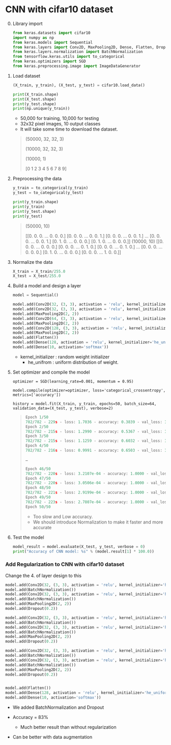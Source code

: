 # CNN with cifar10 dataset



0. Library import

   ```python
   from keras.datasets import cifar10
   import numpy as np
   from keras.models import Sequential
   from keras.layers import Conv2D, MaxPooling2D, Dense, Flatten, Dropout
   from keras.layers.normalization import BatchNormalization
   from tensorflow.keras.utils import to_categorical
   from keras.optimizers import SGD
   from keras.preprocessing.image import ImageDataGenerator
   ```



1. Load dataset

   ```python
   (X_train, y_train), (X_test, y_test) = cifar10.load_data()
   
   print(X_train.shape)
   print(X_test.shape)
   print(y_test.shape)
   print(np.unique(y_train))
   ```

   * 50,000 for training, 10,000 for testing
   * 32x32 pixel images, 10 output classes
   * It will take some time to download the dataset.

   > <Result>
   >
   > (50000, 32, 32, 3) 
   >
   > (10000, 32, 32, 3) 
   >
   > (10000, 1) 
   >
   > [0 1 2 3 4 5 6 7 8 9]



2. Preprocessing the data

   ```python
   y_train = to_categorical(y_train)
   y_test = to_categorical(y_test)
   
   print(y_train.shape)
   print(y_train)
   print(y_test.shape)
   print(y_test)
   ```

   ><Result>
   >
   >(50000, 10)
   >
   > [[0. 0. 0. ... 0. 0. 0.]
   >  [0. 0. 0. ... 0. 0. 1.]
   >  [0. 0. 0. ... 0. 0. 1.]
   > ... 
   > [0. 0. 0. ... 0. 0. 1.]
   > [0. 1. 0. ... 0. 0. 0.]
   > [0. 1. 0. ... 0. 0. 0.]]
   > (10000, 10)
   >[[0. 0. 0. ... 0. 0. 0.]
   > [0. 0. 0. ... 0. 1. 0.]
   > [0. 0. 0. ... 0. 1. 0.]
   > ... 
   >[0. 0. 0. ... 0. 0. 0.]
   >[0. 1. 0. ... 0. 0. 0.]
   >[0. 0. 0. ... 1. 0. 0.]]



3. Normalize the data

   ```python
   X_train = X_train/255.0
   X_test = X_test/255.0
   ```



4. Build a model and design a layer

   ```python
   model = Sequential()
   
   model.add(Conv2D(32, (3, 3), activation = 'relu', kernel_initializer='he_uniform', padding='same', input_shape = (32,32,3)))
   model.add(Conv2D(32, (3, 3), activation = 'relu', kernel_initializer='he_uniform', padding='same'))
   model.add(MaxPooling2D(2, 2))
   model.add(Conv2D(64, (3, 3), activation = 'relu', kernel_initializer='he_uniform', padding='same'))
   model.add(MaxPooling2D(2, 2))
   model.add(Conv2D(128, (3, 3), activation = 'relu', kernel_initializer='he_uniform', padding='same'))
   model.add(MaxPooling2D(2, 2))
   model.add(Flatten())
   model.add(Dense(128, activation = 'relu', kernel_initializer='he_uniform'))
   model.add(Dense(10, activation='softmax'))
   ```

   * kernel_initializer : random weight initializer
     * he_unifrom : uniform distribution of weight.



5. Set optimizer and compile the model

   ```
   optimizer = SGD(learning_rate=0.001, momentum = 0.95)
   
   model.compile(optimizer=optimizer, loss='categorical_crossentropy', metrics=['accuracy'])
   
   history = model.fit(X_train, y_train, epochs=50, batch_size=64, validation_data=(X_test, y_test), verbose=2)
   ```

   > <Result>
   >
   > ```python
   > Epoch 1/50
   > 782/782 - 229s - loss: 1.7036 - accuracy: 0.3839 - val_loss: 1.4237 - val_accuracy: 0.4863
   > Epoch 2/50
   > 782/782 - 215s - loss: 1.2990 - accuracy: 0.5367 - val_loss: 1.1774 - val_accuracy: 0.5831
   > Epoch 3/50
   > 782/782 - 215s - loss: 1.1259 - accuracy: 0.6032 - val_loss: 1.0882 - val_accuracy: 0.6157
   > Epoch 4/50
   > 782/782 - 216s - loss: 0.9991 - accuracy: 0.6503 - val_loss: 1.0321 - val_accuracy: 0.6403
   > 
   > …
   > 
   > Epoch 46/50
   > 782/782 - 220s - loss: 3.2107e-04 - accuracy: 1.0000 - val_loss: 2.4205 - val_accuracy: 0.7379
   > Epoch 47/50
   > 782/782 - 220s - loss: 3.0506e-04 - accuracy: 1.0000 - val_loss: 2.4324 - val_accuracy: 0.7360
   > Epoch 48/50
   > 782/782 - 221s - loss: 2.9199e-04 - accuracy: 1.0000 - val_loss: 2.4458 - val_accuracy: 0.7368
   > Epoch 49/50
   > 782/782 - 223s - loss: 2.7807e-04 - accuracy: 1.0000 - val_loss: 2.4565 - val_accuracy: 0.7371
   > Epoch 50/50
   > ```
   >
   > * Too slow and Low accuracy.
   > * We should introduce Normalization to make it faster and more accurate

6. Test the model

   ```python
   model_result = model.evaluate(X_test, y_test, verbose = 0)
   print("Accuracy of CNN model: %s" % (model.result[1] * 100.0))
   ```

   





### Add Regularization to CNN with cifar10 dataset

Change the 4. of layer design to this

```python
model.add(Conv2D(32, (3, 3), activation = 'relu', kernel_initializer='he_uniform', padding='same', input_shape = (32,32,3)))
model.add(BatchNormalization())
model.add(Conv2D(32, (3, 3), activation = 'relu', kernel_initializer='he_uniform', padding='same'))
model.add(BatchNormalization())
model.add(MaxPooling2D(2, 2))
model.add(Dropout(0.2))

model.add(Conv2D(32, (3, 3), activation = 'relu', kernel_initializer='he_uniform', padding='same'))
model.add(BatchNormalization())
model.add(Conv2D(32, (3, 3), activation = 'relu', kernel_initializer='he_uniform', padding='same'))
model.add(BatchNormalization())
model.add(MaxPooling2D(2, 2))
model.add(Dropout(0.2))

model.add(Conv2D(32, (3, 3), activation = 'relu', kernel_initializer='he_uniform', padding='same')))
model.add(BatchNormalization())
model.add(Conv2D(32, (3, 3), activation = 'relu', kernel_initializer='he_uniform', padding='same'))
model.add(BatchNormalization())
model.add(MaxPooling2D(2, 2))
model.add(Dropout(0.2))


model.add(Flatten())
model.add(Dense(128, activation = 'relu', kernel_initializer='he_uniform'))
model.add(Dense(10, activation='softmax'))
```

* We added BatchNormalization and Dropout

* Accuracy  = 83%
  * Much better result than without regularization



* Can be better with data augmentation















